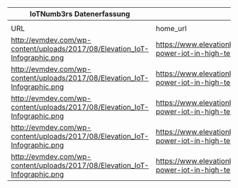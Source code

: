 |IoTNumb3rs Datenerfassung|||||||||||
| ---- | ---- | ---- | ---- | ---- | ---- | ---- | ---- | ---- | ---- | ---- |
||||||||||||
|URL|home_url|filename|device_class|device_count|market_class|market_volume|prognosis_year|publication_year|authorship_class|Dropbox folder|
|http://evmdev.com/wp-content/uploads/2017/08/Elevation_IoT-Infographic.png|https://www.elevationb2b.com/blog/leveraging-power-iot-in-high-tech-industry-infographic|file3_Elevation_IoT-Infographic.png|generic IoT|10000000000|||2015|2015|company|MariaMarg/20181218-2100|
|http://evmdev.com/wp-content/uploads/2017/08/Elevation_IoT-Infographic.png|https://www.elevationb2b.com/blog/leveraging-power-iot-in-high-tech-industry-infographic|file3_Elevation_IoT-Infographic.png|generic IoT|50000000000|||2020|2015|company|MariaMarg/20181218-2100|
|http://evmdev.com/wp-content/uploads/2017/08/Elevation_IoT-Infographic.png|https://www.elevationb2b.com/blog/leveraging-power-iot-in-high-tech-industry-infographic|file3_Elevation_IoT-Infographic.png|||revenue|2E+11|2015|2015|company|MariaMarg/20181218-2100|
|http://evmdev.com/wp-content/uploads/2017/08/Elevation_IoT-Infographic.png|https://www.elevationb2b.com/blog/leveraging-power-iot-in-high-tech-industry-infographic|file3_Elevation_IoT-Infographic.png|||revenue|8.9E+12|2020|2015|company|MariaMarg/20181218-2100|
|http://evmdev.com/wp-content/uploads/2017/08/Elevation_IoT-Infographic.png|https://www.elevationb2b.com/blog/leveraging-power-iot-in-high-tech-industry-infographic|file3_Elevation_IoT-Infographic.png|||revenue|1.44E+13|2022|2015|company|MariaMarg/20181218-2100|
